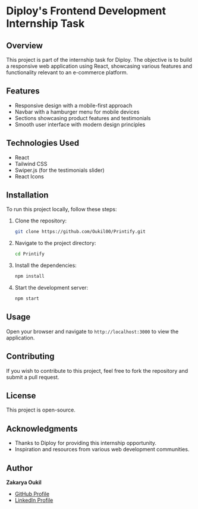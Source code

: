 
# Diploy's Frontend Development Internship Task

## Overview
This project is part of the internship task for Diploy. The objective is to build a responsive web application using React, showcasing various features and functionality relevant to an e-commerce platform.

## Features
- Responsive design with a mobile-first approach
- Navbar with a hamburger menu for mobile devices
- Sections showcasing product features and testimonials
- Smooth user interface with modern design principles

## Technologies Used
- React
- Tailwind CSS
- Swiper.js (for the testimonials slider)
- React Icons

## Installation
To run this project locally, follow these steps:

1. Clone the repository:
   ```bash
   git clone https://github.com/Oukil00/Printify.git
   ```
2. Navigate to the project directory:
   ```bash
   cd Printify
   ```
3. Install the dependencies:
   ```bash
   npm install
   ```
4. Start the development server:
   ```bash
   npm start
   ```

## Usage
Open your browser and navigate to `http://localhost:3000` to view the application.

## Contributing
If you wish to contribute to this project, feel free to fork the repository and submit a pull request.

## License
This project is open-source.

## Acknowledgments
- Thanks to Diploy for providing this internship opportunity.
- Inspiration and resources from various web development communities.

## Author
**Zakarya Oukil**
- [GitHub Profile](https://github.com/Oukil00)
- [LinkedIn Profile](https://www.linkedin.com/in/zakaryaoukil/)
